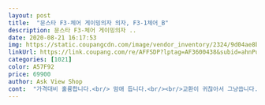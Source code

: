 ```yaml
---
layout: post 
title:  "문스타 F3-체어 게이밍의자 의자, F3-1체어_B" 
description: 문스타 F3-체어 게이밍의자 ..
date: 2020-08-21 16:17:53 
img: https://static.coupangcdn.com/image/vendor_inventory/2324/9d04ae8bcc5b65e1c055c6904b853da94361bdd54f226fe52e458c98cfb9.jpg 
linkUrl: https://link.coupang.com/re/AFFSDP?lptag=AF3600438&subid=ahnPublicAsk&pageKey=1858409701&itemId=3159005869&vendorItemId=71146566432&traceid=V0-113-60d2ec970a3b9bbe 
categories: [1021] 
color: A57F92 
price: 69900 
author: Ask View Shop 
cont:  "가격대비 훌륭합니다.<br/> 맘애 듭니다.<br/><br/>교환이 귀찮아서 그냥씁니다.<br/>.<br/><br/>그리고 의자앉는쪽 밑이 찢어져있는데요<br/>남자들이쓰기엔 의자가 작은느낌입니다<br/>다시조립하기싫고<br/>배송은 빠르고 좋습니다<br/>분리해서 보내는게일이니.<br/>.<br/><br/>제품이조금 애매해요<br/>직접 조립하는데도 문제가 없고 의자가 편하고 좋네요<br/>" 
---
```

